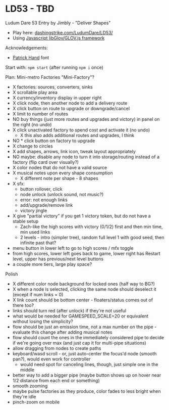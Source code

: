 LD53 - TBD
============================

Ludum Dare 53 Entry by Jimbly - "Deliver Shapes"

* Play here: [dashingstrike.com/LudumDare/LD53/](http://www.dashingstrike.com/LudumDare/LD53/)
* Using [Javascript libGlov/GLOV.js framework](https://github.com/Jimbly/glovjs)

Acknowledgements:
* [Patrick Hand](https://fonts.google.com/specimen/Patrick+Hand) font

Start with: `npm start` (after running `npm i` once)

Plan: Mini-metro Factories  "Mini-Factory"?
* X factories: sources, converters, sinks
* X scrollable play area
* X currency/inventory display in upper right
* X click node, then another node to add a delivery route
* X click button on route to upgrade or downgrade/cancel
* X limit to number of routes
* NO buy things (just more routes and upgrades and victory) in panel on the right (no undo)
* X click unactivated factory to spend cost and activate it (no undo)
  * X this also adds additional routes and upgrades, I think
* NO * click button on factory to upgrade
* X change to circles
* X add shapes, arrows, link icon, tweak layout appropriately
* NO maybe: disable any node to turn it into storage/routing instead of a factory (flip card over visually?)
* X color nodes that do not have a valid source
* X musical notes upon every shape consumption
  * X different note per shape - 8 shapes
* X sfx:
  * button rollover, click
  * node unlock (unlock sound, not music?)
  * error: not enough links
  * add/upgrade/remove link
  * victory jingle
* X give "partial victory" if you get 1 victory token, but do not have a stable setup
  * Zach-like the high scores with victory (0/1/2) first and then min time, min used links
  * 2 levels - intro (simpler tree), random full level 1 with good seed, then infinite past that?
* menu button in lower left to go to high scores / mfx toggle
* from high scores, lower left goes back to game, lower right has Restart level, upper has previous/next level buttons
* a couple more tiers, large play space?

Polish
* X different color node background for locked ones (half way to BG?)
* X when a node is selected, clicking the same node should deselect it (except if num links = 0)
* X link count should be bottom center - floaters/status comes out of there too?
* links should turn red (after unlock) if they're not useful
* what would be needed for GAMESPEED_SCALE=20 or equivalent without losing the simplicity?
* flow should be just an emission time, not a max number on the pipe - evaluate this change after adding musical notes
* flow should count the ones in the immediately considered pipe to decide if we're going over max (and just cap it for multi-pipe situations)
* allow dragging from nodes to create paths
* keyboard/wasd scroll - or, just auto-center the focus'd node (smooth pan?), would even work for controller
  * would need spot for canceling lines, though, just simple one in the middle
* better way to add a bigger pipe (maybe button shows up on hover near 1/2 distance from each end or something)
* smooth zooming
* maybe pulse factories as they produce, color fades to less bright when they're idle
* pinch-zoom on mobile